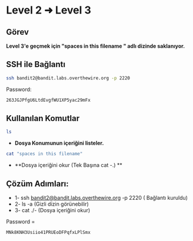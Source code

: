 # Level 2 ➜ Level 3

## Görev
**Level 3'e geçmek için "spaces in this filename " adlı dizinde saklanıyor.**

## SSH ile Bağlantı
```bash
ssh bandit2@bandit.labs.overthewire.org -p 2220
```
Password:
  ```bash
  263JGJPfgU6LtdEvgfWU1XP5yac29mFx
  ```
## Kullanılan Komutlar
```bash
ls
```
- **Dosya Konumunun içeriğini listeler.**
```bash
cat "spaces in this filename"
```
- **Dosya içeriğini okur (Tek Başına cat -.) **

## Çözüm Adımları:
- 1- ssh bandit2@bandit.labs.overthewire.org -p 2220 ( Bağlantı kuruldu)
- 2- ls -a (Gizli dizin görünebilir)
- 3- cat ./- (Dosya içeriğini okur)

Password =
```bash
MNk8KNH3Usiio41PRUEoDFPqfxLPlSmx
```
